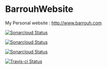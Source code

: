 # BarrouhWebsite
My Personal website :
http://www.barrouh.com

[![Sonarcloud Status](https://sonarcloud.io/api/project_badges/measure?project=barrouh_BarrouhWebsite&metric=alert_status)](https://sonarcloud.io/dashboard?id=barrouh_BarrouhWebsite) 

[![Sonarcloud Status](https://sonarcloud.io/api/project_badges/measure?project=barrouh_BarrouhWebsite&metric=reliability_rating)](https://sonarcloud.io/dashboard?id=barrouh_BarrouhWebsite) 

[![Sonarcloud Status](https://sonarcloud.io/api/project_badges/measure?project=barrouh_BarrouhWebsite&metric=sqale_rating)](https://sonarcloud.io/dashboard?id=barrouh_BarrouhWebsite) 

[![Travis-ci Status](https://travis-ci.org/barrouh/BarrouhWebsite.svg?branch=master)](https://travis-ci.org/barrouh/BarrouhWebsite) 




